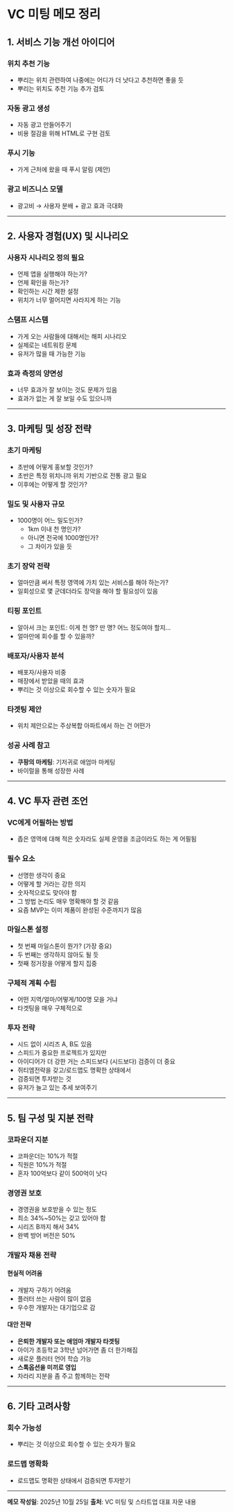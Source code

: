 # VC 미팅 메모 정리

## 1. 서비스 기능 개선 아이디어

### 위치 추천 기능
- 뿌리는 위치 관련하여 나중에는 어디가 더 낫다고 추천하면 좋을 듯
- 뿌리는 위치도 추천 기능 추가 검토

### 자동 광고 생성
- 자동 광고 만들어주기
- 비용 절감을 위해 HTML로 구현 검토

### 푸시 기능
- 가게 근처에 왔을 때 푸시 알림 (제안)

### 광고 비즈니스 모델
- 광고비 → 사용자 분배 + 광고 효과 극대화

---

## 2. 사용자 경험(UX) 및 시나리오

### 사용자 시나리오 정의 필요
- 언제 앱을 실행해야 하는가?
- 언제 확인을 하는가?
- 확인하는 시간 제한 설정
- 위치가 너무 멀어지면 사라지게 하는 기능

### 스탬프 시스템
- 가게 오는 사람들에 대해서는 해피 시나리오
- 실제로는 네트워킹 문제
- 유저가 많을 때 가능한 기능

### 효과 측정의 양면성
- 너무 효과가 잘 보이는 것도 문제가 있음
- 효과가 없는 게 잘 보일 수도 있으니까

---

## 3. 마케팅 및 성장 전략

### 초기 마케팅
- 초반에 어떻게 홍보할 것인가?
- 초반은 특정 위치니까 위치 기반으로 전통 광고 필요
- 이후에는 어떻게 할 것인가?

### 밀도 및 사용자 규모
- 1000명이 어느 밀도인가?
  - 1km 이내 천 명인가?
  - 아니면 전국에 1000명인가?
  - 그 차이가 있을 듯

### 초기 장악 전략
- 얼마만큼 써서 특정 영역에 가치 있는 서비스를 해야 하는가?
- 일회성으로 몇 군데더라도 장악을 해야 할 필요성이 있음

### 티핑 포인트
- 알아서 크는 포인트: 이게 천 명? 만 명? 어느 정도여야 할지...
- 얼마만에 회수를 할 수 있을까?

### 배포자/사용자 분석
- 배포자/사용자 비중
- 매장에서 받았을 때의 효과
- 뿌리는 것 이상으로 회수할 수 있는 숫자가 필요

### 타겟팅 제안
- 위치 제안으로는 주상복합 아파트에서 하는 건 어떤가

### 성공 사례 참고
- **쿠팡의 마케팅**: 기저귀로 애엄마 마케팅
- 바이럴을 통해 성장한 사례

---

## 4. VC 투자 관련 조언

### VC에게 어필하는 방법
- 좁은 영역에 대해 적은 숫자라도 실제 운영을 조금이라도 하는 게 어필됨

### 필수 요소
- 선명한 생각이 중요
- 어떻게 할 거라는 강한 의지
- 숫자적으로도 맞아야 함
- 그 방법 논리도 매우 명확해야 할 것 같음
- 요즘 MVP는 이미 제품이 완성된 수준까지가 많음

### 마일스톤 설정
- 첫 번째 마일스톤이 뭔가? (가장 중요)
- 두 번째는 생각하지 않아도 될 듯
- 첫째 정거장을 어떻게 할지 집중

### 구체적 계획 수립
- 어떤 지역/얼마/어떻게/100명 모을 거냐
- 타겟팅을 매우 구체적으로

### 투자 전략
- 시드 없이 시리즈 A, B도 있음
- 스피드가 중요한 프로젝트가 있지만
- 아이디어가 더 강한 거는 스피드보다 (시드보다) 검증이 더 중요
- 쥐티엠전략을 갖고/로드맵도 명확한 상태에서
- 검증되면 투자받는 것
- 유저가 늘고 있는 추세 보여주기

---

## 5. 팀 구성 및 지분 전략

### 코파운더 지분
- 코파운더는 10%가 적절
- 직원은 10%가 적절
- 혼자 100억보다 같이 500억이 낫다

### 경영권 보호
- 경영권을 보호받을 수 있는 정도
- 최소 34%~50%는 갖고 있어야 함
- 시리즈 B까지 해서 34%
- 완벽 방어 버전은 50%

### 개발자 채용 전략

#### 현실적 어려움
- 개발자 구하기 어려움
- 플러터 쓰는 사람이 많이 없음
- 우수한 개발자는 대기업으로 감

#### 대안 전략
- **은퇴한 개발자 또는 애엄마 개발자 타겟팅**
- 아이가 초등학교 3학년 넘어가면 좀 더 한가해짐
- 새로운 플러터 언어 학습 가능
- **스톡옵션을 미끼로 영입**
- 차라리 지분을 좀 주고 함께하는 전략

---

## 6. 기타 고려사항

### 회수 가능성
- 뿌리는 것 이상으로 회수할 수 있는 숫자가 필요

### 로드맵 명확화
- 로드맵도 명확한 상태에서 검증되면 투자받기

---

**메모 작성일**: 2025년 10월 25일
**출처**: VC 미팅 및 스타트업 대표 자문 내용
